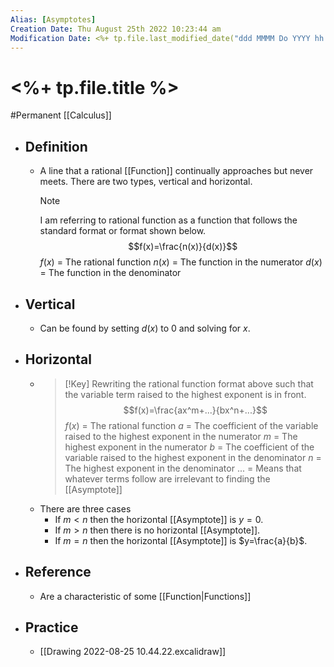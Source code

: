 ```yaml
---
Alias: [Asymptotes]
Creation Date: Thu August 25th 2022 10:23:44 am 
Modification Date: <%+ tp.file.last_modified_date("ddd MMMM Do YYYY hh:mm:ss a") %>
---
```

# <%+ tp.file.title %>
#Permanent [[Calculus]]

- ## Definition
	- A line that a rational [[Function]] continually approaches but never meets. There are two types, vertical and horizontal.
	  > [!Note]
	  > I am referring to rational function as a function that follows the standard format or format shown below.
	  > $$f(x)=\frac{n(x)}{d(x)}$$
	  > $f(x)$ = The rational function
	  > $n(x)$ = The function in the numerator
	  > $d(x)$ = The function in the  denominator
- ## Vertical
	- Can be found by setting $d(x)$ to $0$ and solving for $x$.
- ## Horizontal
	- 
	  > [!Key]
	  > Rewriting the rational function format above such that the variable term raised to the highest exponent is in front.
	  > $$f(x)=\frac{ax^m+...}{bx^n+...}$$
	  > $f(x)$ = The rational function
	  > $a$ = The coefficient of the variable raised to the highest exponent in the numerator
	  > $m$ = The highest exponent in the numerator
	  > $b$ = The coefficient of the variable raised to the highest exponent in the denominator
	  > $n$ = The highest exponent in the denominator
	  > $...$ = Means that whatever terms follow are irrelevant to finding the [[Asymptote]]
	- There are three cases
		- If $m<n$ then the horizontal [[Asymptote]] is $y=0$.
		- If $m>n$ then there is no horizontal [[Asymptote]].
		- If $m=n$ then the horizontal [[Asymptote]] is $y=\frac{a}{b}$.
- ## Reference
	- Are a characteristic of some [[Function|Functions]]
- ## Practice
	- [[Drawing 2022-08-25 10.44.22.excalidraw]]